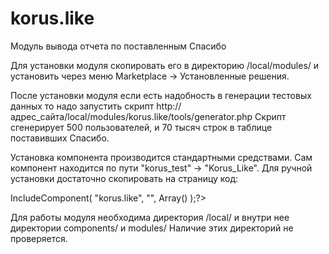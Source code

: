 # korus.like
Модуль вывода отчета по поставленным Спасибо

Для установки модуля скопировать его в директорию /local/modules/ и установить через меню Marketplace -> Установленные решения.

После установки модуля если есть надобность в генерации тестовых данных то надо запустить скрипт http://адрес_сайта/local/modules/korus.like/tools/generator.php
Скрипт сгенерирует 500 пользователей, и 70 тысяч строк в таблице поставивших Спасибо.

Установка компонента производится стандартными средствами. Сам компонент находится по пути "korus_test" -> "Korus_Like".
Для ручной установки достаточно скопировать на страницу код: 

<?$APPLICATION->IncludeComponent(
	"korus.like",
	"",
Array()
);?> 
Для работы модуля необходима директория /local/ и внутри нее директории components/ и modules/
Наличие этих директорий не проверяется.
